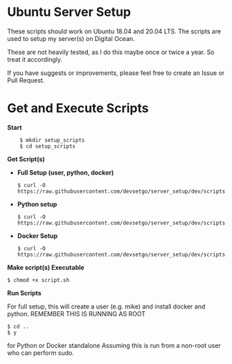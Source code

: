 # Ubuntu Server Setup 
These scripts should work on Ubuntu 18.04 and 20.04 LTS. The scripts are used to setup my server(s) on Digital Ocean. 

These are not heavily tested, as I do this maybe once or twice a year. So treat it accordingly.

If you have suggests or improvements, please feel free to create an Issue or Pull Request.

# Get and Execute Scripts

**Start**
```console
    $ mkdir setup_scripts
    $ cd setup_scripts
```
**Get Script(s)**

- **Full Setup (user, python, docker)**
    ```console
    $ curl -O https://raw.githubusercontent.com/devsetgo/server_setup/dev/scripts/setup_.sh
    ```
- **Python setup**
    ```console
    $ curl -O https://raw.githubusercontent.com/devsetgo/server_setup/dev/scripts/setup_.sh
    ```
- **Docker Setup**
    ```console
    $ curl -O https://raw.githubusercontent.com/devsetgo/server_setup/dev/scripts/setup_.sh
    ```

**Make script(s) Executable**

```console
$ chmod +x script.sh
```

**Run Scripts**
    
For full setup, this will create a user (e.g. mike) and install docker and python.
REMEMBER THIS IS RUNNING AS ROOT
```console
$ cd ..
$ y
```
for Python or Docker standalone
Assuming this is run from a non-root user who can perform sudo.
